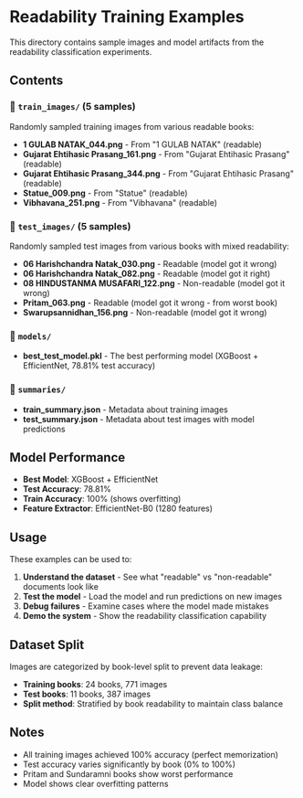 # Readability Training Examples

This directory contains sample images and model artifacts from the readability classification experiments.

## Contents

### 📁 `train_images/` (5 samples)
Randomly sampled training images from various readable books:
- **1 GULAB NATAK_044.png** - From "1 GULAB NATAK" (readable)
- **Gujarat Ehtihasic Prasang_161.png** - From "Gujarat Ehtihasic Prasang" (readable)  
- **Gujarat Ehtihasic Prasang_344.png** - From "Gujarat Ehtihasic Prasang" (readable)
- **Statue_009.png** - From "Statue" (readable)
- **Vibhavana_251.png** - From "Vibhavana" (readable)

### 📁 `test_images/` (5 samples)  
Randomly sampled test images from various books with mixed readability:
- **06 Harishchandra Natak_030.png** - Readable (model got it wrong)
- **06 Harishchandra Natak_082.png** - Readable (model got it right)
- **08 HINDUSTANMA MUSAFARI_122.png** - Non-readable (model got it wrong)
- **Pritam_063.png** - Readable (model got it wrong - from worst book)
- **Swarupsannidhan_156.png** - Non-readable (model got it wrong)

### 📁 `models/`
- **best_test_model.pkl** - The best performing model (XGBoost + EfficientNet, 78.81% test accuracy)

### 📁 `summaries/`
- **train_summary.json** - Metadata about training images
- **test_summary.json** - Metadata about test images with model predictions

## Model Performance

- **Best Model**: XGBoost + EfficientNet
- **Test Accuracy**: 78.81%  
- **Train Accuracy**: 100% (shows overfitting)
- **Feature Extractor**: EfficientNet-B0 (1280 features)

## Usage

These examples can be used to:
1. **Understand the dataset** - See what "readable" vs "non-readable" documents look like
2. **Test the model** - Load the model and run predictions on new images  
3. **Debug failures** - Examine cases where the model made mistakes
4. **Demo the system** - Show the readability classification capability

## Dataset Split

Images are categorized by book-level split to prevent data leakage:
- **Training books**: 24 books, 771 images
- **Test books**: 11 books, 387 images
- **Split method**: Stratified by book readability to maintain class balance

## Notes

- All training images achieved 100% accuracy (perfect memorization)
- Test accuracy varies significantly by book (0% to 100%)
- Pritam and Sundaramni books show worst performance
- Model shows clear overfitting patterns 